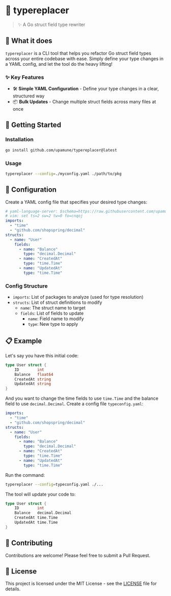 # 🔄 typereplacer

> ✨ A Go struct field type rewriter

## 🎯 What it does

`typereplacer` is a CLI tool that helps you refactor Go struct field types across your entire codebase with ease. Simply define your type changes in a YAML config, and let the tool do the heavy lifting! 

### ✨ Key Features

- 🛠️ **Simple YAML Configuration** - Define your type changes in a clear, structured way
- 📦 **Bulk Updates** - Change multiple struct fields across many files at once

## 🚀 Getting Started

### Installation

```bash
go install github.com/upamune/typereplacer@latest
```

### Usage

```bash
typereplacer --config=./myconfig.yaml ./path/to/pkg
```

## 📝 Configuration

Create a YAML config file that specifies your desired type changes:

```yaml
# yaml-language-server: $schema=https://raw.githubusercontent.com/upamune/typereplacer/refs/tags/v0.2.0/schema.json
# vim: set ts=2 sw=2 tw=0 fo=cnqoj
imports:
  - "time"
  - "github.com/shopspring/decimal"
structs:
  - name: "User"
    fields:
      - name: "Balance"
        type: "decimal.Decimal"
      - name: "CreatedAt"
        type: "time.Time"
      - name: "UpdatedAt"
        type: "time.Time"
```

### Config Structure

- `imports`: List of packages to analyze (used for type resolution)
- `structs`: List of struct definitions to modify
  - `name`: The struct name to target
  - `fields`: List of fields to update
    - `name`: Field name to modify
    - `type`: New type to apply

## 📋 Example

Let's say you have this initial code:

```go
type User struct {
    ID        int
    Balance   float64
    CreatedAt string
    UpdatedAt string
}
```

And you want to change the time fields to use `time.Time` and the balance field to use `decimal.Decimal`. Create a config file `typeconfig.yaml`:

```yaml
imports:
  - "time"
  - "github.com/shopspring/decimal"
structs:
  - name: "User"
    fields:
      - name: "Balance"
        type: "decimal.Decimal"
      - name: "CreatedAt"
        type: "time.Time"
      - name: "UpdatedAt"
        type: "time.Time"
```

Run the command:

```bash
typereplacer --config=typeconfig.yaml ./...
```

The tool will update your code to:

```go
type User struct {
    ID        int
    Balance   decimal.Decimal
    CreatedAt time.Time
    UpdatedAt time.Time
}
```

## 🤝 Contributing

Contributions are welcome! Please feel free to submit a Pull Request.

## 📜 License

This project is licensed under the MIT License - see the [LICENSE](LICENSE) file for details.
